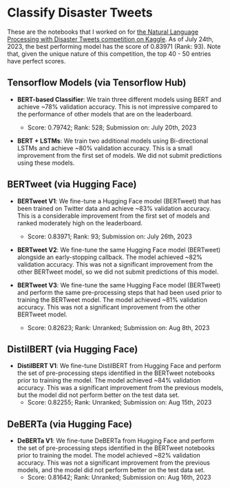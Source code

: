 # Classify Disaster Tweets
These are the notebooks that I worked on for [the Natural Language Processing with Disaster Tweets competition on Kaggle](https://www.kaggle.com/competitions/nlp-getting-started). As of July 24th, 2023, the best performing model has the score of 0.83971 (Rank: 93). Note that, given the unique nature of this competition, the top 40 - 50 entries have perfect scores. 

## Tensorflow Models (via Tensorflow Hub)
* **BERT-based Classifier**: We train three different models using BERT and achieve ~78% validation accuracy. This is not impressive compared to the performance of other models that are on the leaderboard.
    * Score: 0.79742; Rank: 528; Submission on: July 20th, 2023

* **BERT + LSTMs**: We train two additional models using Bi-directional LSTMs and achieve ~80% validation accuracy. This is a small improvement from the first set of models. We did not submit predictions using these models.

## BERTweet (via Hugging Face)
* **BERTweet V1**: We fine-tune a Hugging Face model (BERTweet) that has been trained on Twitter data and achieve ~83% validation accuracy. This is a considerable improvement from the first set of models and ranked moderately high on the leaderboard.
    * Score: 0.83971; Rank: 93; Submission on: July 26th, 2023

* **BERTweet V2**: We fine-tune the same Hugging Face model (BERTweet) alongside an early-stopping callback. The model achieved ~82% validation accuracy. This was not a significant improvement from the other BERTweet model, so we did not submit predictions of this model.

* **BERTweet V3**: We fine-tune the same Hugging Face model (BERTweet) and perform the same pre-processing steps that had been used prior to training the BERTweet model. The model achieved ~81% validation accuracy. This was not a significant improvement from the other BERTweet model. 
    * Score: 0.82623; Rank: Unranked; Submission on: Aug 8th, 2023

## DistilBERT (via Hugging Face)
* **DistilBERT V1**: We fine-tune DistilBERT from Hugging Face and perform the set of pre-processing steps identified in the BERTweet notebooks prior to training the model. The model achieved ~84% validation accuracy. This was a significant improvement from the previous models, but the model did not perform better on the test data set.
    * Score: 0.82255; Rank: Unranked; Submission on: Aug 15th, 2023

## DeBERTa (via Hugging Face)
* **DeBERTa V1**: We fine-tune DeBERTa from Hugging Face and perform the set of pre-processing steps identified in the BERTweet notebooks prior to training the model. The model achieved ~82% validation accuracy. This was not a significant improvement from the previous models, and the model did not perform better on the test data set.
    * Score: 0.81642; Rank: Unranked; Submission on: Aug 16th, 2023

